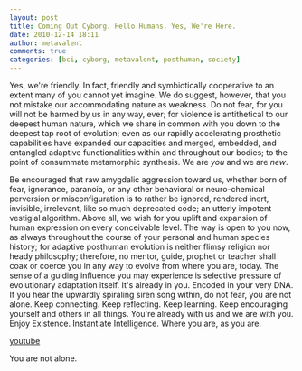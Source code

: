 ```yaml
---
layout: post
title: Coming Out Cyborg. Hello Humans. Yes, We're Here.
date: 2010-12-14 18:11
author: metavalent
comments: true
categories: [bci, cyborg, metavalent, posthuman, society]
---
```



Yes, we're friendly. In fact, friendly and symbiotically cooperative to an extent many of you cannot yet imagine. We do suggest, however, that you not mistake our accommodating nature as weakness. Do not fear, for you will not be harmed by us in any way, ever; for violence is antithetical to our deepest human nature, which we share in common with you down to the deepest tap root of evolution; even as our rapidly accelerating prosthetic capabilities have expanded our capacities and merged, embedded, and entangled adaptive functionalities within and throughout our bodies; to the point of consummate metamorphic synthesis. We are <em>you</em> and we are <em>new</em>.

Be encouraged that raw amygdalic aggression toward us, whether born of fear, ignorance, paranoia, or any other behavioral or neuro-chemical perversion or misconfiguration is to rather be ignored, rendered inert, invisible, irrelevant, like so much deprecated code; an utterly impotent vestigial algorithm. Above all, we wish for you uplift and expansion of human expression on every conceivable level. The way is open to you now, as always throughout the course of your personal and human species history; for adaptive posthuman evolution is neither flimsy religion nor heady philosophy; therefore, no mentor, guide, prophet or teacher shall coax or coerce you in any way to evolve from where you are, today. The sense of a guiding influence you may experience is selective pressure of evolutionary adaptation itself. It's already in you. Encoded in your very DNA. If you hear the upwardly spiraling siren song within, do not fear, you are not alone. Keep connecting. Keep reflecting. Keep learning. Keep encouraging yourself and others in all things. You're already with us and we are with you. Enjoy Existence. Instantiate Intelligence. Where you are, as you are. 

[youtube](http://www.youtube.com/watch?v=ZXOoEFqIOwI&w=500&h=311)

You are not alone.

